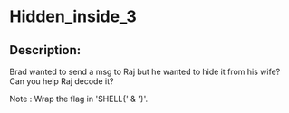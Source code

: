 
# Hidden_inside_3
## Description:
Brad wanted to send a msg to Raj but he wanted to hide it from his wife? Can you help Raj decode it?

Note : Wrap the flag in 'SHELL{' & '}'. 

